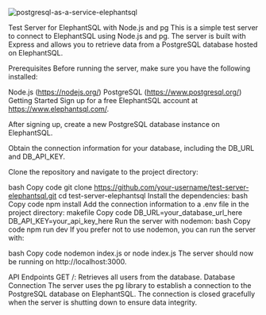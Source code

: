 
![postgresql-as-a-service-elephantsql](https://github.com/surafel9/test-server-demo/assets/96924000/92ee3f00-c391-4851-bc74-484cc4329f1b)



Test Server for ElephantSQL with Node.js and pg
This is a simple test server to connect to ElephantSQL using Node.js and pg. The server is built with Express and allows you to retrieve data from a PostgreSQL database hosted on ElephantSQL.

Prerequisites
Before running the server, make sure you have the following installed:

Node.js (https://nodejs.org/)
PostgreSQL (https://www.postgresql.org/)
Getting Started
Sign up for a free ElephantSQL account at https://www.elephantsql.com/.

After signing up, create a new PostgreSQL database instance on ElephantSQL.

Obtain the connection information for your database, including the DB_URL and DB_API_KEY.

Clone the repository and navigate to the project directory:

bash
Copy code
git clone https://github.com/your-username/test-server-elephantsql.git
cd test-server-elephantsql
Install the dependencies:
bash
Copy code
npm install
Add the connection information to a .env file in the project directory:
makefile
Copy code
DB_URL=your_database_url_here
DB_API_KEY=your_api_key_here
Run the server with nodemon:
bash
Copy code
npm run dev
If you prefer not to use nodemon, you can run the server with:

bash
Copy code
nodemon index.js or node index.js
The server should now be running on http://localhost:3000.

API Endpoints
GET /: Retrieves all users from the database.
Database Connection
The server uses the pg library to establish a connection to the PostgreSQL database on ElephantSQL. The connection is closed gracefully when the server is shutting down to ensure data integrity.


